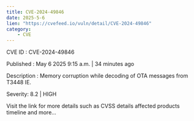 ```yaml
---
title: CVE-2024-49846
date: 2025-5-6
lien: "https://cvefeed.io/vuln/detail/CVE-2024-49846"
category:
    - CVE
---
```


CVE ID : CVE-2024-49846

Published :  May 6
2025
9:15 a.m. | 34 minutes ago

Description : Memory corruption while decoding of OTA messages from T3448 IE.

Severity: 8.2 | HIGH

Visit the link for more details
such as CVSS details
affected products
timeline
and more...
